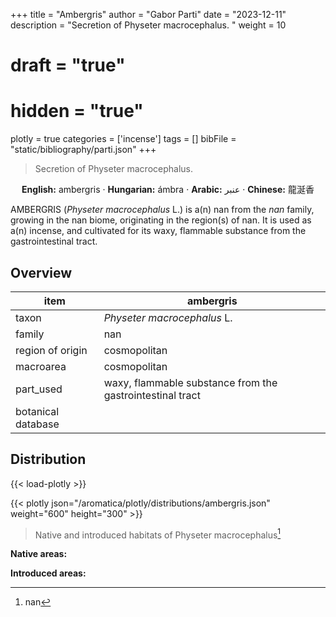 +++
title = "Ambergris"
author = "Gabor Parti"
date = "2023-12-11"
description = "Secretion of Physeter macrocephalus. "
weight = 10
# draft = "true"
# hidden = "true"
plotly = true
categories = ['incense']
tags = []
bibFile = "static/bibliography/parti.json"
+++

>Secretion of Physeter macrocephalus. 

<center>

**English:** ambergris · **Hungarian:** ámbra · **Arabic:** <span class="arabic-text" dir="rtl">عنبر</span> · **Chinese:** <span class="traditional-chinese-text">龍涎香</span>

</center>

AMBERGRIS (*Physeter macrocephalus* L.) is a(n) nan from the *nan* family, growing in the nan biome, originating in the region(s) of nan. It is used as a(n)  incense, and cultivated for its waxy, flammable substance from the gastrointestinal tract.

## Overview

|       item       |                        ambergris                        |
|------------------|---------------------------------------------------------|
|       taxon      |               *Physeter macrocephalus* L.               |
|      family      |                           nan                           |
| region of origin |                       cosmopolitan                      |
|     macroarea    |                       cosmopolitan                      |
|     part_used    |waxy, flammable substance from the gastrointestinal tract|
|botanical database|                                                         |



## Distribution

{{< load-plotly >}}

{{< plotly json="/aromatica/plotly/distributions/ambergris.json" weight="600" height="300" >}}

>Native and introduced habitats of Physeter macrocephalus[^powo]

[^powo]: nan

<p style="text-align:left;">

**Native areas:** &ensp; &ensp; &ensp; 

**Introduced areas:** 

</p>



